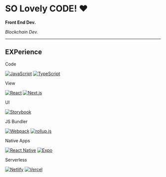 # SO Lovely CODE! ❤

**Front End Dev.**

*Blockchain Dev.*

---

## EXPerience

Code

[![JavaScript](https://img.shields.io/badge/JavsScript-F7DF1E?style=for-the-badge&logo=JavaScript&logoColor=222)](https://github.com/StyleList94?tab=repositories&language=javascript)
[![TypeScript](https://img.shields.io/badge/TypeScript-3178C6?style=for-the-badge&logo=TypeScript&logoColor=eee)](https://github.com/StyleList94?tab=repositories&language=typescript)

View

[![React](https://img.shields.io/badge/React-61DAFB?style=for-the-badge&logo=React&logoColor=222)](https://github.com/StyleList94?tab=repositories&q=react)
[![Next.js](https://img.shields.io/badge/Next.js-000000?style=for-the-badge&logo=Next.js&logoColor=eee)](https://github.com/StyleList94?tab=repositories&q=nextjs)

UI

[![Storybook](https://img.shields.io/badge/Storybook-FF4785?style=for-the-badge&logo=Storybook&logoColor=eee)](https://github.com/StyleList94?tab=repositories&q=storybook)

JS Bundler

[![Webpack](https://img.shields.io/badge/Webpack-8DD6F9?style=for-the-badge&logo=Webpack&logoColor=222)](https://github.com/StyleList94?tab=repositories&q=webpack)
[![rollup.js](https://img.shields.io/badge/rollup.js-EC4A3F?style=for-the-badge&logo=rollup.js&logoColor=eee)](https://github.com/StyleList94?tab=repositories&q=rollupjs)

Native Apps

[![React Native](https://img.shields.io/badge/React%20Native-61DAFB?style=for-the-badge&logo=React&logoColor=222)](https://github.com/StyleList94?tab=repositories&q=react-native)
[![Expo](https://img.shields.io/badge/Expo-000020?style=for-the-badge&logo=Expo&logoColor=eee)](https://github.com/StyleList94?tab=repositories&q=expo)

Serverless

[![Netlify](https://img.shields.io/badge/Netlify-00C7B7?style=for-the-badge&logo=Netlify&logoColor=eee)](https://github.com/StyleList94?tab=repositories&q=netlify)
[![Vercel](https://img.shields.io/badge/Vercel-000000?style=for-the-badge&logo=Vercel&logoColor=eee)](https://github.com/StyleList94?tab=repositories&q=vercel)

<!--
**LovelyHaRa/LovelyHaRa** is a ✨ _special_ ✨ repository because its `README.md` (this file) appears on your GitHub profile.

Here are some ideas to get you started:

- 🔭 I’m currently working on ...
- 🌱 I’m currently learning ...
- 👯 I’m looking to collaborate on ...
- 🤔 I’m looking for help with ...
- 💬 Ask me about ...
- 📫 How to reach me: ...
- 😄 Pronouns: ...
- ⚡ Fun fact: ...
- 🌱 I’m currently learning Design System and Test Driven Development
- 😄 Pronouns: CodeTender
- ⚡ Fun fact: I can do makeup, too.

-->
